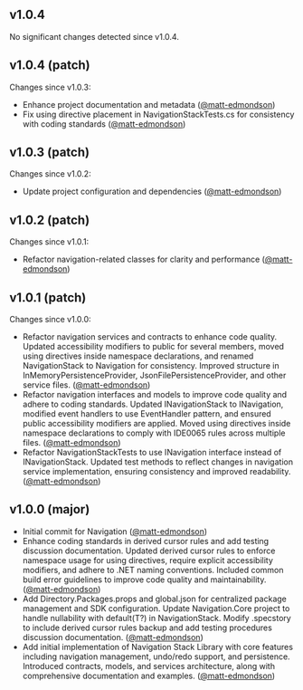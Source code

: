 ## v1.0.4

No significant changes detected since v1.0.4.
## v1.0.4 (patch)

Changes since v1.0.3:

- Enhance project documentation and metadata ([@matt-edmondson](https://github.com/matt-edmondson))
- Fix using directive placement in NavigationStackTests.cs for consistency with coding standards ([@matt-edmondson](https://github.com/matt-edmondson))
## v1.0.3 (patch)

Changes since v1.0.2:

- Update project configuration and dependencies ([@matt-edmondson](https://github.com/matt-edmondson))
## v1.0.2 (patch)

Changes since v1.0.1:

- Refactor navigation-related classes for clarity and performance ([@matt-edmondson](https://github.com/matt-edmondson))
## v1.0.1 (patch)

Changes since v1.0.0:

- Refactor navigation services and contracts to enhance code quality. Updated accessibility modifiers to public for several members, moved using directives inside namespace declarations, and renamed NavigationStack to Navigation for consistency. Improved structure in InMemoryPersistenceProvider, JsonFilePersistenceProvider, and other service files. ([@matt-edmondson](https://github.com/matt-edmondson))
- Refactor navigation interfaces and models to improve code quality and adhere to coding standards. Updated INavigationStack to INavigation, modified event handlers to use EventHandler<T> pattern, and ensured public accessibility modifiers are applied. Moved using directives inside namespace declarations to comply with IDE0065 rules across multiple files. ([@matt-edmondson](https://github.com/matt-edmondson))
- Refactor NavigationStackTests to use INavigation interface instead of INavigationStack. Updated test methods to reflect changes in navigation service implementation, ensuring consistency and improved readability. ([@matt-edmondson](https://github.com/matt-edmondson))
## v1.0.0 (major)

- Initial commit for Navigation ([@matt-edmondson](https://github.com/matt-edmondson))
- Enhance coding standards in derived cursor rules and add testing discussion documentation. Updated derived cursor rules to enforce namespace usage for using directives, require explicit accessibility modifiers, and adhere to .NET naming conventions. Included common build error guidelines to improve code quality and maintainability. ([@matt-edmondson](https://github.com/matt-edmondson))
- Add Directory.Packages.props and global.json for centralized package management and SDK configuration. Update Navigation.Core project to handle nullability with default(T?) in NavigationStack. Modify .specstory to include derived cursor rules backup and add testing procedures discussion documentation. ([@matt-edmondson](https://github.com/matt-edmondson))
- Add initial implementation of Navigation Stack Library with core features including navigation management, undo/redo support, and persistence. Introduced contracts, models, and services architecture, along with comprehensive documentation and examples. ([@matt-edmondson](https://github.com/matt-edmondson))
